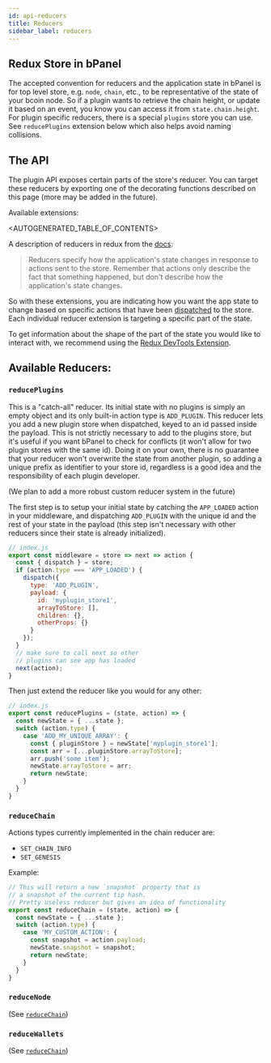 ```yaml
---
id: api-reducers
title: Reducers
sidebar_label: reducers
---
```


## Redux Store in bPanel
The accepted convention for reducers and the application state in bPanel is for top level store,
e.g. `node`, `chain`, etc., to be representative of the state of your bcoin node. So if a plugin wants
to retrieve the chain height, or update it based on an event, you know you can access it
from `state.chain.height`. For plugin specific reducers, there is a special `plugins` store you can use.
See `reducePlugins` extension below which also helps avoid naming collisions.

## The API

The plugin API exposes certain parts of the store's reducer. You can target these reducers by exporting one of the decorating functions described on this page (more may be added in the future).

Available extensions:

<AUTOGENERATED_TABLE_OF_CONTENTS>

A description of reducers in redux from the [docs](https://redux.js.org/basics/reducers):

>Reducers specify how the application's state changes in response to actions sent to the store. Remember that actions only describe the fact that something happened, but don't describe how the application's state changes.

So with these extensions, you are indicating how you want the app state to change based on specific actions that have been [dispatched](/docs/api-map-state-dispatch.html) to the store. Each individual reducer extension is targeting a specific part of the state.

To get information about the shape of the part of the state you would like to interact with, we recommend using the [Redux DevTools Extension](https://github.com/zalmoxisus/redux-devtools-extension).


## Available Reducers:
### `reducePlugins`
This is a "catch-all" reducer. Its initial state with no plugins is simply an empty object and
its only built-in action type is `ADD_PLUGIN`. This reducer lets you add a new plugin
store when dispatched, keyed to an id passed inside the payload. This is not strictly necessary
to add to the plugins store, but it's useful if you want bPanel to check for conflicts (it won't
allow for two plugin stores with the same id). Doing it on your own, there is no guarantee that
your reducer won't overwrite the state from another plugin, so adding a unique prefix
as identifier to your store id, regardless is a good idea and the responsibility of each
plugin developer.

(We plan to add a more robust custom reducer system in the future)

The first step is to setup your initial state by catching the `APP_LOADED` action
in your middleware, and dispatching `ADD_PLUGIN` with the unique id and the rest of your state
in the payload (this step isn't necessary with other reducers since their state is already
initialized).
```javascript
// index.js
export const middleware = store => next => action {
  const { dispatch } = store;
  if (action.type === 'APP_LOADED') {
    dispatch({
      type: 'ADD_PLUGIN',
      payload: {
        id: 'myplugin_store1',
        arrayToStore: [],
        children: {},
        otherProps: {}
      }
    });
  }
  // make sure to call next so other
  // plugins can see app has loaded
  next(action);
}
```

Then just extend the reducer like you would for any other:

```javascript
// index.js
export const reducePlugins = (state, action) => {
  const newState = { ...state };
  switch (action.type) {
    case 'ADD_MY_UNIQUE_ARRAY': {
      const { pluginStore } = newState['myplugin_store1'];
      const arr = [...pluginStore.arrayToStore];
      arr.push('some item');
      newState.arrayToStore = arr;
      return newState;
    }
  }
}
```

### `reduceChain`
Actions types currently implemented in the chain reducer are:

- `SET_CHAIN_INFO`
- `SET_GENESIS`

Example:
```javascript
// This will return a new `snapshot` property that is
// a snapshot of the current tip hash.
// Pretty useless reducer but gives an idea of functionality
export const reduceChain = (state, action) => {
  const newState = { ...state };
  switch (action.type) {
    case 'MY_CUSTOM_ACTION': {
      const snapshot = action.payload;
      newState.snapshot = snapshot;
      return newState;
    }
  }
}
```

### `reduceNode`
(See [`reduceChain`](#reduceChain))
### `reduceWallets`
(See [`reduceChain`](#reduceChain))